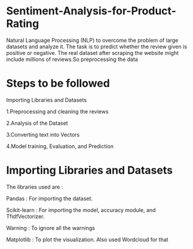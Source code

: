 # Sentiment-Analysis-for-Product-Rating
Natural Language Processing (NLP) to overcome the problem of large datasets and analyze it. The task is to predict whether the review given is positive or negative. The real dataset after scraping the website might include millions of reviews.So preprocessing the data 

# Steps to be followed
Importing Libraries and Datasets

1.Preprocessing and cleaning the reviews 

2.Analysis of the Dataset

3.Converting text into Vectors

4.Model training, Evaluation, and Prediction

# Importing Libraries and Datasets

The libraries used are : 

Pandas : For importing the dataset.

Scikit-learn : For importing the model, accuracy module, and TfidfVectorizer.

Warning : To ignore all the warnings

Matplotlib : To plot the visualization. Also used Wordcloud for that
